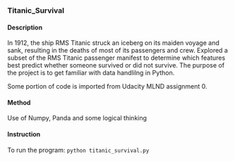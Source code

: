 ### Titanic_Survival

#### Description
In 1912, the ship RMS Titanic struck an iceberg on its maiden voyage and sank, resulting in the deaths
of most of its passengers and crew. Explored a subset of the RMS Titanic passenger manifest 
to determine which features best predict whether someone survived or did not survive. 
The purpose of the project is to get familiar with data handlilng in Python.

Some portion of code is imported from Udacity MLND assignment 0. 

#### Method
Use of Numpy, Panda and some logical thinking

#### Instruction
To run the program:
`python titanic_survival.py`

